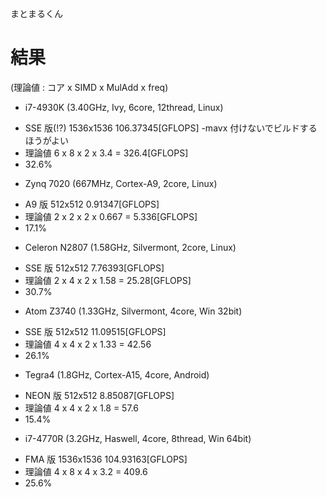 まとまるくん


# 結果
(理論値 : コア x SIMD x MulAdd x freq)

 * i7-4930K (3.40GHz, Ivy, 6core, 12thread, Linux)
  - SSE 版(!?) 1536x1536 106.37345[GFLOPS]  -mavx 付けないでビルドするほうがよい
  - 理論値 6 x 8 x 2 x 3.4 = 326.4[GFLOPS]
  - 32.6%
 * Zynq 7020 (667MHz, Cortex-A9, 2core, Linux)
  - A9 版 512x512 0.91347[GFLOPS]
  - 理論値 2 x 2 x 2 x 0.667 = 5.336[GFLOPS]
  - 17.1%
 * Celeron N2807 (1.58GHz, Silvermont, 2core, Linux)
  - SSE 版 512x512 7.76393[GFLOPS]
  - 理論値 2 x 4 x 2 x 1.58 = 25.28[GFLOPS]
  - 30.7%
 * Atom Z3740 (1.33GHz, Silvermont, 4core, Win 32bit)
  - SSE 版 512x512 11.09515[GFLOPS]
  - 理論値 4 x 4 x 2 x 1.33 = 42.56
  - 26.1%
 * Tegra4 (1.8GHz, Cortex-A15, 4core, Android)
  - NEON 版 512x512 8.85087[GFLOPS]
  - 理論値 4 x 4 x 2 x 1.8 = 57.6
  - 15.4%
 * i7-4770R (3.2GHz, Haswell, 4core, 8thread, Win 64bit)
  - FMA 版 1536x1536 104.93163[GFLOPS]
  - 理論値 4 x 8 x 4 x 3.2 = 409.6
  - 25.6%